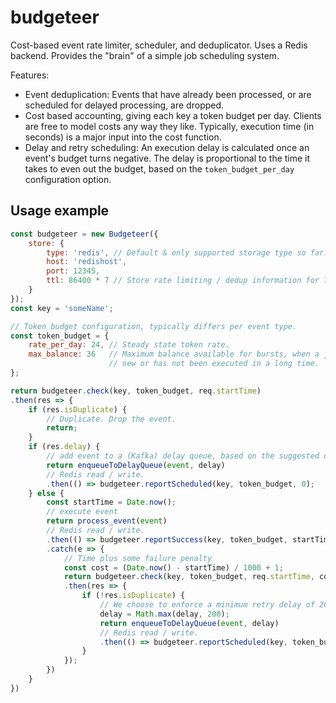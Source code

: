 # budgeteer
Cost-based event rate limiter, scheduler, and deduplicator. Uses a Redis
backend. Provides the "brain" of a simple job scheduling system.

Features:

- Event deduplication: Events that have already been processed, or are
    scheduled for delayed processing, are dropped.
- Cost based accounting, giving each key a token budget per day. Clients 
    are free to model costs any way they like. Typically, execution time (in
    seconds) is a major input into the cost function.
- Delay and retry scheduling: An execution delay is calculated once an event's
    budget turns negative. The delay is proportional to the time it takes to
    even out the budget, based on the `token_budget_per_day` configuration
    option.

## Usage example

```javascript
const budgeteer = new Budgeteer({ 
    store: {
        type: 'redis', // Default & only supported storage type so far.
        host: 'redishost', 
        port: 12345,
        ttl: 86400 * 7 // Store rate limiting / dedup information for 7 days
    }
});
const key = 'someName';

// Token budget configuration, typically differs per event type.
const token_budget = {
    rate_per_day: 24, // Steady state token rate.
    max_balance: 36   // Maximum balance available for bursts, when a job is
                      // new or has not been executed in a long time.
};

return budgeteer.check(key, token_budget, req.startTime)
.then(res => {
    if (res.isDuplicate) {
        // Duplicate. Drop the event.
        return;
    }
    if (res.delay) {
        // add event to a (Kafka) delay queue, based on the suggested delay.
        return enqueueToDelayQueue(event, delay)
        // Redis read / write.
        .then(() => budgeteer.reportScheduled(key, token_budget, 0);
    } else {
        const startTime = Date.now();
        // execute event
        return process_event(event)
        // Redis read / write.
        .then(() => budgeteer.reportSuccess(key, token_budget, startTime, (Date.now() - startTime) / 1000))
        .catch(e => {
            // Time plus some failure penalty
            const cost = (Date.now() - startTime) / 1000 + 1;
            return budgeteer.check(key, token_budget, req.startTime, cost)
            .then(res => {
                if (!res.isDuplicate) {
                    // We choose to enforce a minimum retry delay of 200 seconds.
                    delay = Math.max(delay, 200);
                    return enqueueToDelayQueue(event, delay)
                    // Redis read / write.
                    .then(() => budgeteer.reportScheduled(key, token_budget, cost));
                }
            });
        })
    }
})
```
